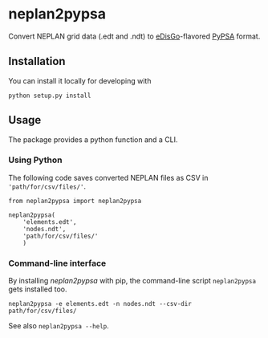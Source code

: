 # neplan2pypsa

Convert NEPLAN grid data (.edt and .ndt) to [eDisGo](https://edisgo.readthedocs.io/en/dev/)-flavored 
[PyPSA](http://www.pypsa.org/doc/index.html) format.

## Installation

You can install it locally for developing with

    python setup.py install
    
## Usage

The package provides a python function and a CLI.

### Using Python

The following code saves converted NEPLAN files as CSV in `'path/for/csv/files/'`.

```
from neplan2pypsa import neplan2pypsa

neplan2pypsa(
    'elements.edt',
    'nodes.ndt',
    'path/for/csv/files/'
    )
```

### Command-line interface

By installing _neplan2pypsa_ with pip, the command-line script `neplan2pypsa` gets installed too.

```
neplan2pypsa -e elements.edt -n nodes.ndt --csv-dir path/for/csv/files/

```


See also `neplan2pypsa --help`.